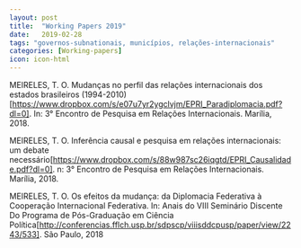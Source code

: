 ```yaml
---
layout: post
title:  "Working Papers 2019"
date:   2019-02-28
tags: "governos-subnationais, municípios, relações-internacionais"
categories: [Working-papers]
icon: icon-html
---
```


MEIRELES, T. O. Mudanças no perfil das relações internacionais dos estados brasileiros (1994-2010)[https://www.dropbox.com/s/e07u7yr2ygclvjm/EPRI_Paradiplomacia.pdf?dl=0]. In: 3° Encontro de Pesquisa em Relações Internacionais. Marília, 2018.

MEIRELES, T. O. Inferência causal e pesquisa em relações internacionais: um debate necessário[https://www.dropbox.com/s/88w987sc26iqgtd/EPRI_Causalidade.pdf?dl=0]. n: 3° Encontro de Pesquisa em Relações Internacionais. Marília, 2018.

MEIRELES, T. O. Os efeitos da mudança: da Diplomacia Federativa à Cooperação Internacional Federativa. In: Anais do VIII Seminário Discente Do Programa de Pós-Graduação em Ciência Política[http://conferencias.fflch.usp.br/sdpscp/viiisddcpusp/paper/view/2243/533]. São Paulo, 2018
